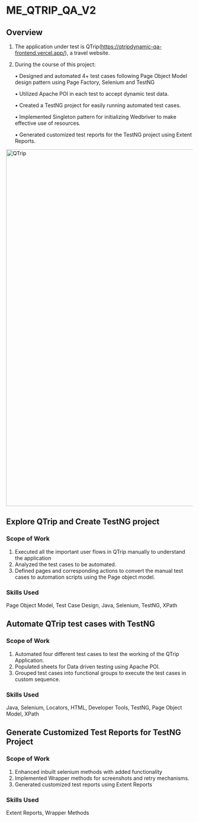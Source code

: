 # ME_QTRIP_QA_V2

## Overview
1. The application under test is QTrip(https://qtripdynamic-qa-frontend.vercel.app/), a travel website.
2. During the course of this project:
   
   •	Designed and automated 4+ test cases following Page Object Model design pattern using Page Factory, Selenium and TestNG
   
   •	Utilized Apache POI in each test to accept dynamic test data.

   •	Created a TestNG project for easily running automated test cases.

   •	Implemented Singleton pattern for initializing Wedbriver to make effective use of resources.

   •	Generated customized test reports for the TestNG project using Extent Reports.
<img width="960" alt="QTrip" src="https://github.com/user-attachments/assets/c108f3bd-700f-455c-8842-d3390119d4fd">

## Explore QTrip and Create TestNG project
### Scope of Work
   1. Executed all the important user flows in QTrip manually to understand the application
   2. Analyzed the test cases to be automated.
   3. Defined pages and corresponding actions to convert the manual test cases to automation scripts using the Page object model.

### Skills Used
Page Object Model, Test Case Design, Java, Selenium, TestNG, XPath

## Automate QTrip test cases with TestNG
### Scope of Work
   1. Automated four different test cases to test the working of the QTrip Application.
   2. Populated sheets for Data driven testing using Apache POI.
   3. Grouped test cases into functional groups to execute the test cases in custom sequence.

### Skills Used
Java, Selenium, Locators, HTML, Developer Tools, TestNG, Page Object Model, XPath

## Generate Customized Test Reports for TestNG Project
### Scope of Work
   1. Enhanced inbuilt selenium methods with added functionality
   2. Implemented Wrapper methods for screenshots and retry mechanisms.
   3. Generated customized test reports using Extent Reports

### Skills Used
Extent Reports, Wrapper Methods


